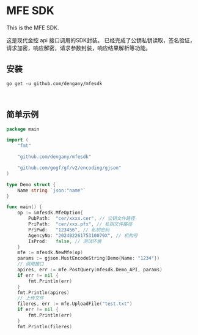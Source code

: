 # MFE SDK

This is the MFE SDK.

这是现代金控 api 接口调用的SDK封装。
已经完成了公钥私钥读取，签名验证，请求加密，响应解密，请求参数封装，响应结果解析等功能。

## 安装

```
go get -u github.com/dengany/mfesdk



```
## 简单示例   

```go
package main

import (
	"fmt"

	"github.com/dengany/mfesdk"

	"github.com/gogf/gf/v2/encoding/gjson"
)

type Demo struct {
	Name string `json:"name"`
}

func main() {
	op := &mfesdk.MfeOption{
		PubPath:  "cer/xxxx.cer", // 公钥文件路径
		PriPath:  "cer/xxx.pfx", // 私钥文件路径
		PriPwd:   "123456", // 私钥密码
		AgencyNo: "20240226175310079X", // 机构号
		IsProd:   false, // 测试环境
	}
	mfe := mfesdk.NewMfe(op)
	params := gjson.MustEncodeString(Demo{Name: "1234"})
	// 调用接口
	apires, err := mfe.PostQuery(mfesdk.Demo_API, params)
	if err != nil {
		fmt.Println(err)
	}
	fmt.Println(apires)
	// 上传文件
	fileres, err := mfe.UploadFile("test.txt")
	if err != nil {
		fmt.Println(err)
	}
	fmt.Println(fileres)
```

